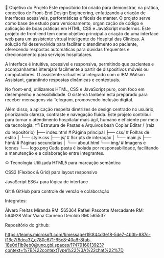 🎯 Objetivo do Projeto
Este repositório foi criado para demonstrar, na prática, conceitos de Front-End Design Engineering, enfatizando a criação de interfaces acessíveis, performáticas e fáceis de manter. O projeto serve como base de estudo para versionamento, organização de código e aplicação de boas práticas em HTML, CSS e JavaScript modernos.
Este projeto de front-end tem como objetivo principal a criação de uma interface web para um assistente virtual inteligente do Hospital das Clínicas. A solução foi desenvolvida para facilitar o atendimento ao paciente, oferecendo respostas automáticas para dúvidas frequentes e direcionamento para serviços hospitalares.

A interface é intuitiva, acessível e responsiva, permitindo que pacientes e acompanhantes interajam facilmente a partir de dispositivos móveis ou computadores. O assistente virtual está integrado com o IBM Watson Assistant, garantindo respostas dinâmicas e contextuais.

No front-end, utilizamos HTML, CSS e JavaScript puro, com foco em desempenho e acessibilidade. O sistema também está preparado para receber mensagens via Telegram, promovendo inclusão digital.

Além disso, a aplicação respeita diretrizes de design centrado no usuário, priorizando clareza, contraste e navegação fluida. Este projeto contribui para tornar o atendimento hospitalar mais ágil, humano e eficiente por meio da tecnologia.
🗂️ Estrutura de Pastas e Arquivos
bash
Copiar
Editar
/ (raiz do repositório)
├── index.html          # Página principal
├── css/                # Folhas de estilo
│   └── style.css
├── js/                 # Scripts de interação
│   └── main.js
├── html/               # Páginas secundárias
│   └── about.html
└── img/                # Imagens e ícones
    └── logo.png
Cada pasta é isolada por responsabilidade, facilitando a manutenção e a colaboração entre integrantes.

⚙️ Tecnologia Utilizada
HTML5 para marcação semântica

CSS3 (Flexbox & Grid) para layout responsivo

JavaScript ES6+ para lógica de interface

Git & GitHub para controle de versão e colaboração

Integrates:
 
Álvaro Freitas Miranda        RM: 565364
Rafael Pascotte Mercadante    RM: 564928
Vitor Viana Carneiro Deroldo  RM: 565537

Repositôrio do github:

https://teams.microsoft.com/l/message/19:844d3e18-5de7-4b3b-887c-f16c7f8dca37_e780c671-65c8-40a8-8fab-18e0d11b9eb0@unq.gbl.spaces/1747916013923?context=%7B%22contextType%22%3A%22chat%22%7D



